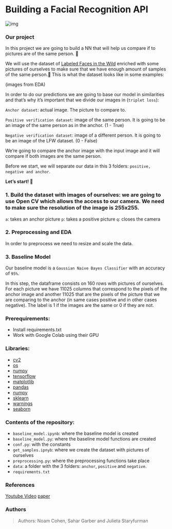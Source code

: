 # Building a Facial Recognition API

![img](https://miro.medium.com/max/1400/1*DKSQVZdEa2GEv2ksxWViTg.gif)

### Our project
In this project we are going to build a NN that will help us compare if to pictures are of the same person. 📸

We will use the dataset of [Labeled Faces in the Wild](http://vis-www.cs.umass.edu/lfw/#download) enriched with some pictures of ourselves to make sure that we have enough amount of samples of the same person.🤩 This is what the dataset looks like in some examples:

(images from EDA)

In order to do our predictions we are going to base our model in similarities and that’s why  it’s important that we divide our images in (`triplet loss`):

`Anchor dataset`:  actual image. The picture to compare to.  

`Positive verification dataset`: image of the same person. It is going to be an image of the same person as in the anchor.  (1 - True)

`Negative verification dataset`: image of a different person. It is going to be an image of the LFW dataset.  (0 - False)

We’re going to compare the anchor image with the input image and it will compare if both images are the same person. 

Before we start, we will separate our data in this 3 folders: `positive, negative and anchor`. 

**Let’s start! 🚀**

### 1.	Build the dataset with images of ourselves: we are going to use Open CV which allows the access to our camera. We need to make sure the resolution of the image is 255x255. 

`a`: takes an anchor picture
`p`: takes a positive picture
`q`: closes the camera

### 2.	Preprocessing and EDA
In order to preprocess we need to resize and scale the data. 

### 3. Baseline Model
Our baseline model is a `Gaussian Naive Bayes Classifier` with an accuracy of `95%`.

In this step, the dataframe consists on 160 rows with pictures of ourselves. For each picture we have 11025 columns that correspond to the pixels of the anchor image and another 11025 that are the pixels of the picture that we are comparing to the anchor (in same cases positive and in other cases negative). The label is 1 if the images are the same or 0 if they are not.

### Prerequirements:
-	Install requirements.txt
-	Work with Google Colab using their GPU

### Libraries:
- [cv2](https://docs.opencv.org/4.x/d6/d00/tutorial_py_root.html)
- [os](https://docs.python.org/3/library/os.html)
- [numpy](https://numpy.org/doc/)
- [tensorflow]( https://www.tensorflow.org/)
- [matplotlib]( https://matplotlib.org/)
- [pandas](https://pandas.pydata.org/docs/)
- [numpy](https://numpy.org/doc/)
- [sklearn](https://scikit-learn.org/stable/)
- [warnings](https://docs.python.org/3/library/warnings.html)
- [seaborn](https://seaborn.pydata.org/)


### Contents of the repository:
- `baseline_model.ipynb`: where the baseline model is created
- `baseline_model.py`: where the baseline model functions are created
- `conf.py`: with the constants
- `get_samples.ipnyb`: where we create the dataset with pictures of ourselves
- `preprocessing.py`: where the preprocessing functions take place
- `data`: a folder with the 3 folders: `anchor`, `positive` and `negative`.
- `requirements.txt`


### References
[Youtube Video](https://www.youtube.com/watch?v=LKispFFQ5GU)
[paper](https://www.cs.cmu.edu/~rsalakhu/papers/oneshot1.pdf)

### Authors 
> Authors: Noam Cohen, Sahar Garber and Julieta Staryfurman